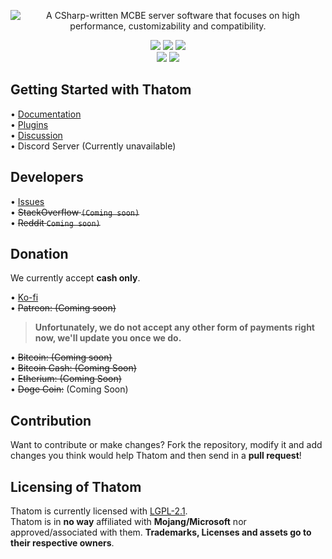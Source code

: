 <p align="center">
  <img src="https://media.discordapp.net/attachments/825035749849038869/960531257681403904/ipiccy_image_6.png" alt="A CSharp-written MCBE server software that focuses on high performance, customizability and compatibility."/> <br />
</p>
<p align="center">
  <img src="https://img.shields.io/github/downloads/ThatomMC/Thatom/total?label=downloads%40allreleases&logo=github" />
  <img src="https://img.shields.io/badge/platform-win--32%20%7C%20win--64%20%7C%20linux--64-lightgrey" />
  <img src="https://img.shields.io/github/commit-activity/m/ThatomMC/Thatom?logo=visualstudio&logoColor=white" /> <br />
  <img src="https://img.shields.io/discord/920891377628356689?label=discord&logo=discord&logoColor=white" />
  <img src="https://img.shields.io/github/discussions/ThatomMC/Thatom?logo=github" />
</p>

## Getting Started with Thatom

• [Documentation](docs.thatom.tk) \
• [Plugins](plugins.thatom.tk) \
• [Discussion](https://github.com/Pronner/Thatom/discussions) \
• Discord Server (Currently unavailable)

## Developers

• [Issues](https://github.com/Pronner/Thatom/issues) \
• ~~StackOverflow `(Coming soon)`~~ \
• ~~Reddit `Coming soon)`~~

## Donation

We currently accept **cash only**.

• [Ko-fi](https://ko-fi.com/pronner) \
• ~~Patreon: (Coming soon)~~

> **Unfortunately, we do not accept any other form of payments right now, we'll update you once we do.**

• ~~Bitcoin: (Coming soon)~~ \
• ~~Bitcoin Cash: (Coming Soon)~~ \
• ~~Etherium: (Coming Soon)~~ \
• ~~Doge Coin:~~ (Coming Soon)


## Contribution

Want to contribute or make changes? Fork the repository, modify it and add changes you think would help Thatom and then send in a **pull request**!

## Licensing of Thatom

Thatom is currently licensed with [LGPL-2.1](https://github.com/Pronner/Thatom/blob/main/LICENSE). <br />
Thatom is in **no way** affiliated with **Mojang/Microsoft** nor approved/associated with them. **Trademarks, Licenses and assets go to their respective owners**.
